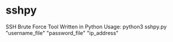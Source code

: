 # sshpy
SSH Brute Force Tool Written in Python
Usage: python3 sshpy.py "username_file" "password_file" "ip_address"
